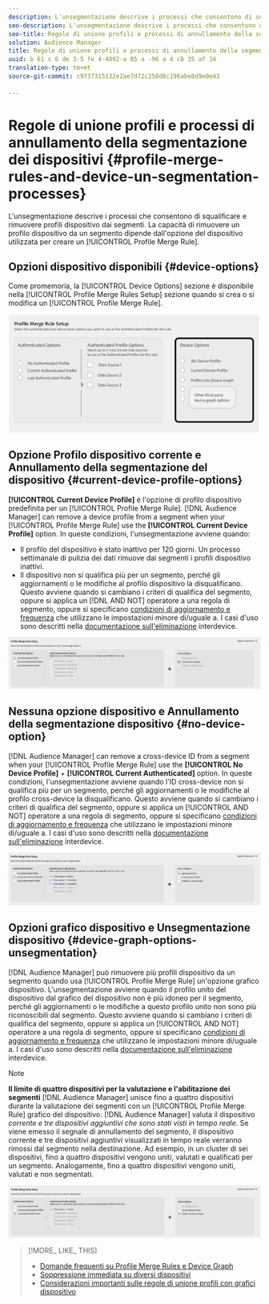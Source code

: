 ```yaml
---
description: L'unsegmentazione descrive i processi che consentono di squalificare e rimuovere profili dispositivo dai segmenti. La capacità di rimuovere un profilo dispositivo da un segmento dipende dall'opzione del dispositivo utilizzata per creare una regola unione profilo.
seo-description: L'unsegmentazione descrive i processi che consentono di squalificare e rimuovere profili dispositivo dai segmenti. La capacità di rimuovere un profilo dispositivo da un segmento dipende dall'opzione del dispositivo utilizzata per creare una regola unione profilo.
seo-title: Regole di unione profili e processi di annullamento della segmentazione dei dispositivi
solution: Audience Manager
title: Regole di unione profili e processi di annullamento della segmentazione dei dispositivi
uuid: b 61 c 6 de 3-5 fe 4-4892-a 05 a -96 a 4 cb 35 af 34
translation-type: tm+mt
source-git-commit: c9737315132e2ae7d72c250d8c196abe8d9e0e43

---
```



# Regole di unione profili e processi di annullamento della segmentazione dei dispositivi {#profile-merge-rules-and-device-un-segmentation-processes}

L&#39;unsegmentazione descrive i processi che consentono di squalificare e rimuovere profili dispositivo dai segmenti. La capacità di rimuovere un profilo dispositivo da un segmento dipende dall&#39;opzione del dispositivo utilizzata per creare un [!UICONTROL Profile Merge Rule].

## Opzioni dispositivo disponibili {#device-options}

Come promemoria, la [!UICONTROL Device Options] sezione è disponibile nella [!UICONTROL Profile Merge Rules Setup] sezione quando si crea o si modifica un [!UICONTROL Profile Merge Rule].

![](assets/merge-rules-options.png)

## Opzione Profilo dispositivo corrente e Annullamento della segmentazione del dispositivo {#current-device-profile-options}

**[!UICONTROL Current Device Profile]** è l&#39;opzione di profilo dispositivo predefinita per un [!UICONTROL Profile Merge Rule]. [!DNL Audience Manager] can remove a device profile from a segment when your [!UICONTROL Profile Merge Rule] use the **[!UICONTROL Current Device Profile]** option. In queste condizioni, l&#39;unsegmentazione avviene quando:

* Il profilo del dispositivo è stato inattivo per 120 giorni. Un processo settimanale di pulizia dei dati rimuove dai segmenti i profili dispositivo inattivi.
* Il dispositivo non si qualifica più per un segmento, perché gli aggiornamenti o le modifiche al profilo dispositivo la disqualificano. Questo avviene quando si cambiano i criteri di qualifica del segmento, oppure si applica un [!DNL AND NOT] operatore a una regola di segmento, oppure si specificano [condizioni di aggiornamento e frequenza](../../features/segments/recency-and-frequency.md) che utilizzano le impostazioni minore di/uguale a. I casi d&#39;uso sono descritti nella [documentazione sull&#39;eliminazione](../../features/profile-merge-rules/instant-cross-device-suppression.md) interdevice.

![](assets/single_device_use_case.png)

<!-- 

<p> <span class="keyword"> Audience Manager</span> can remove a device profile from a segment when your <span class="wintitle"> Profile Merge Rule</span> uses the <b><span class="uicontrol"> Current Device Profile</span></b> option. Under these conditions, unsegmentation happens when: </p> 
<p> 
 <ul id="ul_596501272A224228BD330DD56E01D973"> 
  <li id="li_E4FA1A5C722748CD82AE3A49FCBE86F6">The device profile has been inactive for 120-days. A weekly data cleanup process removes inactive device profiles from your segments. </li> 
  <li id="li_DB0CCD28425048D5B35309B8C2C384F9">The device no longer qualifies for a segment because updates or changes to the device profile disqualify it. This happens when segment qualification criteria change, or you apply an AND NOT operator to a segment rule, or specify <a href="../../features/segments/recency-and-frequency.md"> recency and frequency</a> conditions that use the less than/equal to settings. </li> 
 </ul> </p> 
<p style="text-align: center;"> <img src="assets/unsegment3.png" id="image_B55E5A5EB1964AA08C817211006294E1" /> </p>

 -->

## Nessuna opzione dispositivo e Annullamento della segmentazione dispositivo {#no-device-option}

[!DNL Audience Manager] can remove a cross-device ID from a segment when your [!UICONTROL Profile Merge Rule] use the **[!UICONTROL No Device Profile]** + **[!UICONTROL Current Authenticated]** option. In queste condizioni, l&#39;unsegmentazione avviene quando l&#39;ID cross-device non si qualifica più per un segmento, perché gli aggiornamenti o le modifiche al profilo cross-device la disqualificano. Questo avviene quando si cambiano i criteri di qualifica del segmento, oppure si applica un [!UICONTROL AND NOT] operatore a una regola di segmento, oppure si specificano [condizioni di aggiornamento e frequenza](../../features/segments/recency-and-frequency.md) che utilizzano le impostazioni minore di/uguale a. I casi d&#39;uso sono descritti nella [documentazione sull&#39;eliminazione](../../features/profile-merge-rules/instant-cross-device-suppression.md) interdevice.

![](assets/no_device_use_case.png)

## Opzioni grafico dispositivo e Unsegmentazione dispositivo {#device-graph-options-unsegmentation}

[!DNL Audience Manager] può rimuovere più profili dispositivo da un segmento quando usa [!UICONTROL Profile Merge Rule] un&#39;opzione grafico dispositivo. L&#39;unsegmentazione avviene quando il profilo unito del dispositivo dal grafico del dispositivo non è più idoneo per il segmento, perché gli aggiornamenti o le modifiche a questo profilo unito non sono più riconoscibili dal segmento. Questo avviene quando si cambiano i criteri di qualifica del segmento, oppure si applica un [!UICONTROL AND NOT] operatore a una regola di segmento, oppure si specificano [condizioni di aggiornamento e frequenza](../../features/segments/recency-and-frequency.md) che utilizzano le impostazioni minore di/uguale a. I casi d&#39;uso sono descritti nella [documentazione sull&#39;eliminazione](../../features/profile-merge-rules/instant-cross-device-suppression.md) interdevice.

>[!NOTE]
>
>**Il limite di quattro dispositivi per la valutazione e l&#39;abilitazione dei segmenti** [!DNL Audience Manager] unisce fino a quattro dispositivi durante la valutazione dei segmenti con un [!UICONTROL Profile Merge Rule] grafico del dispositivo. [!DNL Audience Manager] valuta il dispositivo *corrente e tre dispositivi aggiuntivi che sono stati visti in tempo reale*. Se viene emesso il segnale di annullamento del segmento, il dispositivo corrente e tre dispositivi aggiuntivi visualizzati in tempo reale verranno rimossi dal segmento nella destinazione. Ad esempio, in un cluster di sei dispositivi, fino a quattro dispositivi vengono uniti, valutati e qualificati per un segmento. Analogamente, fino a quattro dispositivi vengono uniti, valutati e non segmentati.

![](assets/cross_device_workflow.png)

<!-- 

<p>Currently, <span class="keyword"> Audience Manager</span> <i>cannot </i> remove a device profile from a segment when your <span class="wintitle"> Profile Merge Rule</span> uses a device graph option. This applies to rules created with these <span class="wintitle"> Device Options</span> settings: </p> 
<p> 
 <ul id="ul_0923834C984F464E9AB12FF5A8773214"> 
  <li id="li_731F67B7A07342988B13D7F91ECA5A9E">Profile Link Device Graph. </li> 
  <li id="li_D1EFC6F124124E64A0732DD060F788BE">The <span class="keyword"> Adobe</span> device graph. </li> 
  <li id="li_CFD4189D4488432D92732532D23B30C7">Other third-party device graph options available that are available to you. </li> 
 </ul> </p> 
<p> Unlike the previous case above, using the AND NOT operator or less than/equal to settings won't remove all of the devices from a segment profile. However, you can unsegment device profiles if you create simple segment rules and apply unsegment logic in the destination that receives your data. The following sections walks you through different unsegmentation use cases. </p>

 -->



<!-- 

<p>This workaround shows you how to unsegment with Boolean <span class="wintitle"> AND NOT</span> logic when your <span class="wintitle"> Profile Merge Rule</span> uses a device graph option. This procedure uses separate, simple segments mapped to the same destination. In this case, you apply AND NOT logic on the destination rather than creating rules in Segment Builder. To set up unsegment rules for this use case: </p> 
<p> 
 <ol id="ol_677F0F9E6CB640079D9021DE66819916"> 
  <li id="li_95F898FDFB2D4F5395201FEA2E60A3AF">Create separate, single-trait segments as shown in the following example. <p style="text-align: center;"><img src="assets/unsegment1.png" id="image_9574D599F449482F8475D9AD2B725DE1" /> </p> </li> 
  <li id="li_3A9F6D8B3CBB4F65B9A06EEC3B265158">Map the segments to the same destination. In this case, we're sending these to <span class="keyword"> Media Optimizer</span>. </li> 
  <li id="li_092BB5887D0D4EE4B09F4B1C6703D454">Set AND NOT logic on the destination (<span class="keyword"> Media Optimizer</span>) rather than in <span class="keyword"> Audience Manager</span>. <p style="text-align: center;"><img src="assets/unsegment2.png" id="image_1E707693ABED41129F11F9FBA334DA58" /> </p> </li> 
 </ol> </p> 
<p> If you're not using <span class="keyword"> Media Optimizer</span>, apply AND NOT logic on whatever destination receives these segments. </p>

 -->



<!-- 

<p>This workaround shows you how to unsegment with the < = (less than/equal to) recency and frequency settings when your <span class="wintitle"> Profile Merge Rule</span> uses a device graph option. To set up unsegment rules for this use case: </p> 
<p> 
 <ol id="ol_DCBEE004B9FE40A881E4EC17FAEA50C2"> 
  <li id="li_DB8C1B6D5C5546E68769902A4F367966">Create a segment that contains a single trait and apply a > = (greater than/equal to) recency and frequency rule to the trait. <p style="text-align: center;"><img src="assets/unsegment4.png" id="image_38069E00B8E8435AAD6E4420CC788D1E" /> </p> </li> 
  <li id="li_0DC50960D83B4B27A40F0BC76B944E0B">Map the segment to a destination. In this case, we're sending the segment to <span class="keyword"> Media Optimizer</span>. </li> 
  <li id="li_FC23194A9FE54296914393F8067A6672">Set NOT logic on the destination (<span class="keyword"> Media Optimizer</span>) rather than in <span class="keyword"> Audience Manager</span>. Use NOT logic to exclude all devices that qualify for this segment from your campaign. <p style="text-align: center;"><img src="assets/unsegment5.png" id="image_BE4408DCB12041A191F208CB1807B9E6" /> </p> </li> 
 </ol> </p> 
<p> If you're not using <span class="keyword"> Media Optimizer</span>, apply NOT logic on whatever destination receives these segments. </p>

 -->

>[!MORE_ LIKE_ THIS]
>
>* [Domande frequenti su Profile Merge Rules e Device Graph](../../faq/faq-profile-merge.md)
>* [Soppressione immediata su diversi dispositivi](../../features/profile-merge-rules/instant-cross-device-suppression.md)
>* [Considerazioni importanti sulle regole di unione profili con grafici dispositivo](../../features/profile-merge-rules/considerations-pmr-device-graph.md)

